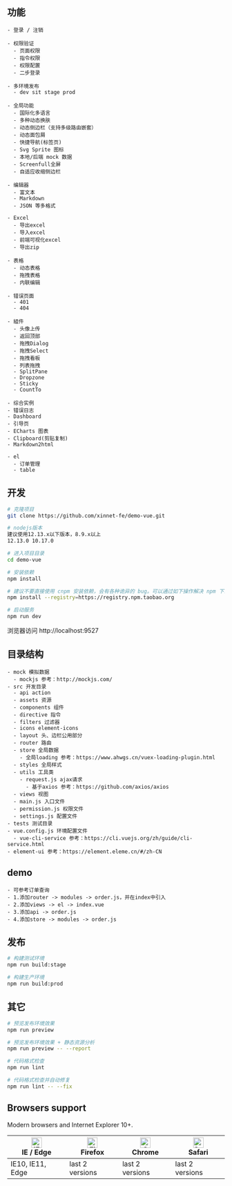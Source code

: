 ## 功能

```
- 登录 / 注销

- 权限验证
  - 页面权限
  - 指令权限
  - 权限配置
  - 二步登录

- 多环境发布
  - dev sit stage prod

- 全局功能
  - 国际化多语言
  - 多种动态换肤
  - 动态侧边栏（支持多级路由嵌套）
  - 动态面包屑
  - 快捷导航(标签页)
  - Svg Sprite 图标
  - 本地/后端 mock 数据
  - Screenfull全屏
  - 自适应收缩侧边栏

- 编辑器
  - 富文本
  - Markdown
  - JSON 等多格式

- Excel
  - 导出excel
  - 导入excel
  - 前端可视化excel
  - 导出zip

- 表格
  - 动态表格
  - 拖拽表格
  - 内联编辑

- 错误页面
  - 401
  - 404

- 組件
  - 头像上传
  - 返回顶部
  - 拖拽Dialog
  - 拖拽Select
  - 拖拽看板
  - 列表拖拽
  - SplitPane
  - Dropzone
  - Sticky
  - CountTo

- 综合实例
- 错误日志
- Dashboard
- 引导页
- ECharts 图表
- Clipboard(剪贴复制)
- Markdown2html

- el
  - 订单管理
  - table
```

## 开发

```bash
# 克隆项目
git clone https://github.com/xinnet-fe/demo-vue.git

# nodejs版本
建议使用12.13.x以下版本，8.9.x以上
12.13.0 10.17.0

# 进入项目目录
cd demo-vue

# 安装依赖
npm install

# 建议不要直接使用 cnpm 安装依赖，会有各种诡异的 bug。可以通过如下操作解决 npm 下载速度慢的问题
npm install --registry=https://registry.npm.taobao.org

# 启动服务
npm run dev
```

浏览器访问 http://localhost:9527

## 目录结构
```
- mock 模拟数据
  - mockjs 参考：http://mockjs.com/
- src 开发目录
  - api action
  - assets 资源
  - components 组件
  - directive 指令
  - filters 过滤器
  - icons element-icons
  - layout 头、边栏公用部分
  - router 路由
  - store 全局数据
    - 全局loading 参考：https://www.ahwgs.cn/vuex-loading-plugin.html
  - styles 全局样式
  - utils 工具类
    - request.js ajax请求
      - 基于axios 参考：https://github.com/axios/axios
  - views 视图
  - main.js 入口文件
  - permission.js 权限文件
  - settings.js 配置文件
- tests 测试目录
- vue.config.js 环境配置文件
  - vue-cli-service 参考：https://cli.vuejs.org/zh/guide/cli-service.html
- element-ui 参考：https://element.eleme.cn/#/zh-CN
```

## demo
```
- 可参考订单查询
- 1.添加router -> modules -> order.js，并在index中引入
- 2.添加views -> el -> index.vue
- 3.添加api -> order.js
- 4.添加store -> modules -> order.js
```

## 发布

```bash
# 构建测试环境
npm run build:stage

# 构建生产环境
npm run build:prod
```

## 其它

```bash
# 预览发布环境效果
npm run preview

# 预览发布环境效果 + 静态资源分析
npm run preview -- --report

# 代码格式检查
npm run lint

# 代码格式检查并自动修复
npm run lint -- --fix
```

## Browsers support

Modern browsers and Internet Explorer 10+.

| [<img src="https://raw.githubusercontent.com/alrra/browser-logos/master/src/edge/edge_48x48.png" alt="IE / Edge" width="24px" height="24px" />](https://godban.github.io/browsers-support-badges/)</br>IE / Edge | [<img src="https://raw.githubusercontent.com/alrra/browser-logos/master/src/firefox/firefox_48x48.png" alt="Firefox" width="24px" height="24px" />](https://godban.github.io/browsers-support-badges/)</br>Firefox | [<img src="https://raw.githubusercontent.com/alrra/browser-logos/master/src/chrome/chrome_48x48.png" alt="Chrome" width="24px" height="24px" />](https://godban.github.io/browsers-support-badges/)</br>Chrome | [<img src="https://raw.githubusercontent.com/alrra/browser-logos/master/src/safari/safari_48x48.png" alt="Safari" width="24px" height="24px" />](https://godban.github.io/browsers-support-badges/)</br>Safari |
| --------- | --------- | --------- | --------- |
| IE10, IE11, Edge| last 2 versions| last 2 versions| last 2 versions
